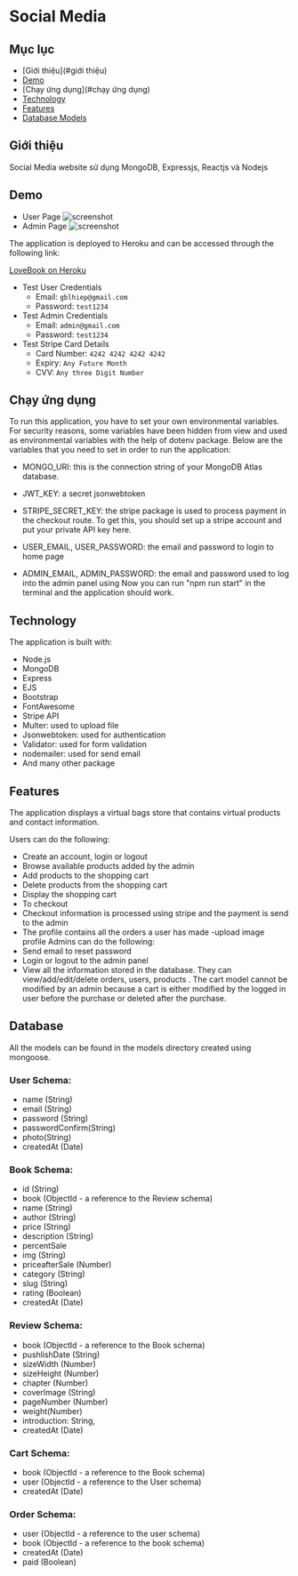 # Social Media 

## Mục lục

- [Giới thiệu](#giới thiệu)
- [Demo](#demo)
- [Chạy ứng dụng](#chạy ứng dụng)
- [Technology](#technology)
- [Features](#features)
- [Database Models](#database)

## Giới thiệu

Social Media website sử dụng MongoDB, Expressjs, Reactjs và Nodejs

## Demo

- User Page
  ![screenshot](/public/images/demo%20web.png)
- Admin Page
  ![screenshot](/public/images/demo%20admin.png)

The application is deployed to Heroku and can be accessed through the following link:

[LoveBook on Heroku](https://lovebook206.herokuapp.com/)

- Test User Credentials
  - Email: `gblhiep@gmail.com`
  - Password: `test1234`
- Test Admin Credentials
  - Email: `admin@gmail.com`
  - Password: `test1234`
- Test Stripe Card Details
  - Card Number: `4242 4242 4242 4242`
  - Expiry: `Any Future Month`
  - CVV: `Any three Digit Number`

## Chạy ứng dụng

To run this application, you have to set your own environmental variables. For security reasons, some variables have been hidden from view and used as environmental variables with the help of dotenv package. Below are the variables that you need to set in order to run the application:

- MONGO_URI: this is the connection string of your MongoDB Atlas database.

- JWT_KEY: a secret jsonwebtoken

- STRIPE_SECRET_KEY: the stripe package is used to process payment in the checkout route. To get this, you should set up a stripe account and put your private API key here.

- USER_EMAIL, USER_PASSWORD: the email and password to login to home page

- ADMIN_EMAIL, ADMIN_PASSWORD: the email and password used to log into the admin panel using
  Now you can run "npm run start" in the terminal and the application should work.

## Technology

The application is built with:

- Node.js
- MongoDB
- Express
- EJS
- Bootstrap
- FontAwesome
- Stripe API
- Multer: used to upload file
- Jsonwebtoken: used for authentication
- Validator: used for form validation
- nodemailer: used for send email
- And many other package

## Features

The application displays a virtual bags store that contains virtual products and contact information.

Users can do the following:

- Create an account, login or logout
- Browse available products added by the admin
- Add products to the shopping cart
- Delete products from the shopping cart
- Display the shopping cart
- To checkout
- Checkout information is processed using stripe and the payment is send to the admin
- The profile contains all the orders a user has made
  -upload image profile
  Admins can do the following:
- Send email to reset password
- Login or logout to the admin panel
- View all the information stored in the database. They can view/add/edit/delete orders, users, products . The cart model cannot be modified by an admin because a cart is either modified by the logged in user before the purchase or deleted after the purchase.

## Database

All the models can be found in the models directory created using mongoose.

### User Schema:

- name (String)
- email (String)
- password (String)
- passwordConfirm(String)
- photo(String)
- createdAt (Date)

### Book Schema:

- id (String)
- book (ObjectId - a reference to the Review schema)
- name (String)
- author (String)
- price (String)
- description (String)
- percentSale
- img (String)
- priceafterSale (Number)
- category (String)
- slug (String)
- rating (Boolean)
- createdAt (Date)

### Review Schema:

- book (ObjectId - a reference to the Book schema)
- pushlishDate (String)
- sizeWidth (Number)
- sizeHeight (Number)
- chapter (Number)
- coverImage (String)
- pageNumber (Number)
- weight(Number)
- introduction: String,
- createdAt (Date)

### Cart Schema:

- book (ObjectId - a reference to the Book schema)
- user (ObjectId - a reference to the User schema)
- createdAt (Date)

### Order Schema:

- user (ObjectId - a reference to the user schema)
- book (ObjectId - a reference to the book schema)
- createdAt (Date)
- paid (Boolean)
